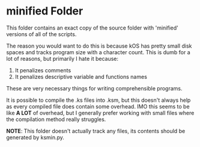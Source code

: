 # minified Folder

This folder contains an exact copy of the source folder with 'minified' versions
of all of the scripts.

The reason you would want to do this is because kOS has pretty small disk
spaces and tracks program size with a character count. This is dumb for a lot
of reasons, but primarily I hate it because:

1. It penalizes comments
2. It penalizes descriptive variable and functions names

These are very necessary things for writing comprehensible programs.

It is possible to compile the .ks files into .ksm, but this doesn't always help
as every compiled file does contain some overhead. IMO this seems to be like **A
LOT** of overhead, but I generally prefer working with small files where the
compilation method really struggles.

**NOTE**: This folder doesn't actually track any files, its contents should be
generated by ksmin.py.
